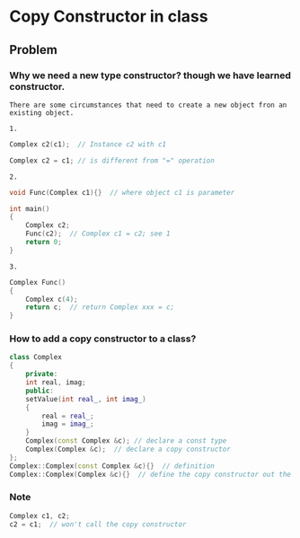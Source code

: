 # Copy Constructor in class

## Problem

### Why we need a new type constructor? though we have learned constructor.

    There are some circumstances that need to create a new object fron an existing object.

    1.
```cpp
Complex c2(c1);  // Instance c2 with c1

Complex c2 = c1; // is different from "=" operation
```
    2.
```cpp
void Func(Complex c1){}  // where object c1 is parameter

int main()
{
    Complex c2;
    Func(c2);  // Complex c1 = c2; see 1
    return 0;
}
```
    3.
```cpp
Complex Func()
{
    Complex c(4);
    return c;  // return Complex xxx = c;
}
```
### How to add a copy constructor to a class?

```cpp
class Complex
{
    private:
    int real, imag;
    public:
    setValue(int real_, int imag_)
    {
        real = real_;
        imag = imag_;
    }
    Complex(const Complex &c); // declare a const type
    Complex(Complex &c);  // declare a copy constructor
};
Complex::Complex(const Complex &c){}  // definition
Complex::Complex(Complex &c){}  // define the copy constructor out the class
```


### Note

```cpp
Complex c1, c2;
c2 = c1;  // won't call the copy constructor
```

